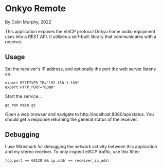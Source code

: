 # Onkyo Remote

By Colin Murphy, 2022

This application exposes the eISCP protocol Onkyo home audio equipment uses into
a REST API. It utilizes a self-built library that communicates with a receiver.

## Usage

Set the receiver's IP address, and optionally the port the web server listens
on.

    export RECEIVER_IP="192.168.1.180"
    export HTTP_PORT="8080"

Start the service...

    go run main.go


Open a web browser and navigate to http://localhost:8080/api/status. You should
get a response returning the general status of the receiver.


## Debugging

I use Wireshark for debugging the network activity between this application
and my stereo receiver. To only inspect eISCP traffic, use this filter:

    tcp.port == 60128 && ip.addr == receiver_ip_addr
